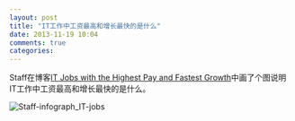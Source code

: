 ```yaml
---
layout: post
title: "IT工作中工资最高和增长最快的是什么"
date: 2013-11-19 10:04
comments: true
categories: 
---
```


Staff在博客[IT Jobs with the Highest Pay and Fastest Growth](http://www.staff.com/blog/it-jobs-with-the-highest-pay-and-fastest-growth-infographic/)中画了个图说明IT工作中工资最高和增长最快的是什么。

![Staff-infograph_IT-jobs](http://www.staff.com/blog/wp-content/uploads/2013/05/Staff-infograph_IT-jobs.jpg)